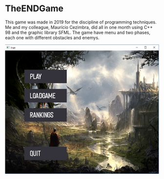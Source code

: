 # TheENDGame

This game was made in 2019 for the discipline of programming techniques. Me and my colleague, Maurício Cezimbra, did all in one month using C++ 98 and the graphic library SFML. The game have menu and two phases, each one with different obstacles and enemys.

![Image of the menu](https://github.com/matheusdfs/TheENDGame/blob/main/Imagens/MenuPrincipal.png)
